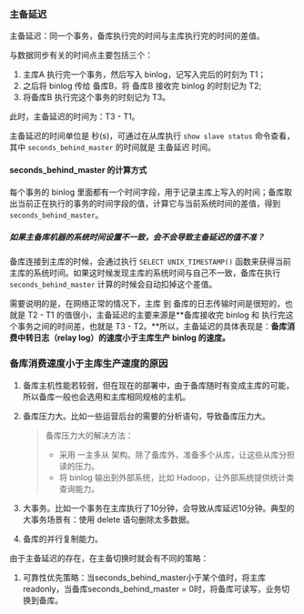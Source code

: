 ### 主备延迟

主备延迟：同一个事务，备库执行完的时间与主库执行完的时间的差值。

与数据同步有关的时间点主要包括三个：

1. 主库A 执行完一个事务，然后写入 binlog，记写入完后的时刻为 T1；
2. 之后将 binlog 传给 备库B，将 备库B 接收完 binlog 的时刻记为 T2;
3. 将备库B 执行完这个事务的时刻记为 T3。

此时，主备延迟的时间为：T3 - T1。

主备延迟的时间单位是 秒(s)，可通过在从库执行 `show slave status` 命令查看，其中 `seconds_behind_master` 的时间就是 主备延迟 时间。

#### seconds_behind_master 的计算方式

每个事务的 binlog 里面都有一个时间字段，用于记录主库上写入的时间；备库取出当前正在执行的事务的时间字段的值，计算它与当前系统时间的差值，得到 `seconds_behind_master`。

##### 如果主备库机器的系统时间设置不一致，会不会导致主备延迟的值不准？

备库连接到主库的时候，会通过执行 `SELECT UNIX_TIMESTAMP()` 函数来获得当前主库的系统时间。如果这时候发现主库的系统时间与自己不一致，备库在执行 `seconds_behind_master` 计算的时候会自动扣掉这个差值。

需要说明的是，在网络正常的情况下，主库 到 备库的日志传输时间是很短的，也就是 T2 - T1 的值很小，主备延迟的主要来源是**备库接收完 binlog 和 执行完这个事务之间的时间差，也就是 T3 - T2。**所以，主备延迟的具体表现是：**备库消费中转日志（relay log）的速度小于主库生产 binlog 的速度。**

### 备库消费速度小于主库生产速度的原因

1. 备库主机性能若较弱，但在现在的部署中，由于备库随时有变成主库的可能，所以备库一般也会选用和主库相同规格的主机。

2. 备库压力大。比如一些运营后台的需要的分析语句，导致备库压力大。

    > 备库压力大的解决方法：
    >
    > * 采用 一主多从 架构。除了备库外，准备多个从库，让这些从库分担读的压力。
    > * 将 binlog 输出到外部系统，比如 Hadoop，让外部系统提供统计类查询能力。

3. 大事务。比如一个事务在主库执行了10分钟，会导致从库延迟10分钟。典型的大事务场景有：使用 delete 语句删除太多数据。
4. 备库的并行复制能力。



由于主备延迟的存在，在主备切换时就会有不同的策略：

1. 可靠性优先策略：当seconds_behind_master小于某个值时，将主库readonly，当备库seconds_behind_master = 0时，将备库可读写，业务切换到备库。

